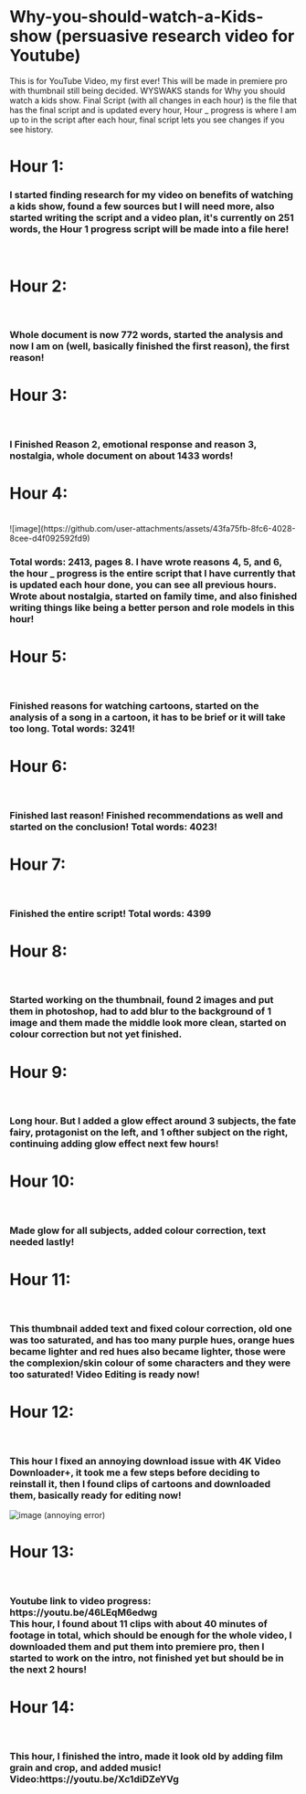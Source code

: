 # Why-you-should-watch-a-Kids-show (persuasive research video for Youtube)
This is for YouTube Video, my first ever! This will be made in premiere pro with thumbnail still being decided. WYSWAKS stands for Why you should watch a kids show. Final Script (with all changes in each hour) is the file that has the final script and is updated every hour, Hour _ progress is where I am up to in the script after each hour, final script lets you see changes if you see history.
<br>
<h1>Hour 1:</h1>
<h3>
  I started finding research for my video on benefits of watching a kids show, found a few sources but I will need more, also started writing the script and a video plan, it's currently on 251 words, the Hour 1 progress script will be made into a file here!
</h3>

<br>

<h1>Hour 2:</h1>
<br>
<h3>Whole document is now 772 words, started the analysis and now I am on (well, basically finished the first reason), the first reason!</h3>

<h1>Hour 3:</h1>
<br>
<h3>I Finished Reason 2, emotional response and reason 3, nostalgia, whole document on about 1433 words!</h3>
<h1>Hour 4:</h1>
<br>
![image](https://github.com/user-attachments/assets/43fa75fb-8fc6-4028-8cee-d4f092592fd9)
<br>
<h3>Total words: 2413, pages 8. I have wrote reasons 4, 5, and 6, the hour _ progress is the entire script that I have currently that is updated each hour done, you can see all previous hours. Wrote about nostalgia, started on family time, and also finished writing things like being a better person and role models in this hour!</h3>

<h1>Hour 5:</h1>
<br>
<h3>Finished reasons for watching cartoons, started on the analysis of a song in a cartoon, it has to be brief or it will take too long. Total words: 3241!</h3>
<h1>Hour 6:</h1>
<br>
<h3>Finished last reason! Finished recommendations as well and started on the conclusion! Total words: 4023!</h3>
<h1>Hour 7:</h1>
<br>
<h3>Finished the entire script! Total words: 4399 </h3>
<h1>Hour 8:</h1>
<br>
<h3>Started working on the thumbnail, found 2 images and put them in photoshop, had to add blur to the background of 1 image and them made the middle look more clean, started on colour correction but not yet finished.</h3>
<h1>Hour 9:</h1>
<br>
<h3>Long hour. But I added a glow effect around 3 subjects, the fate fairy, protagonist on the left, and 1 ofther subject on the right, continuing adding glow effect next few hours!</h3>
<h1>Hour 10:</h1>
<br>
<h3>Made glow for all subjects, added colour correction, text needed lastly!</h3>
<h1>Hour 11:</h1>
<br>
<h3>This thumbnail added text and fixed colour correction, old one was too saturated, and has too many purple hues, orange hues became lighter and red hues also became lighter, those were the complexion/skin colour of some characters and they were too saturated! Video Editing is ready now!</h3>

<h1>Hour 12:</h1>
<br>
<h3>This hour I fixed an annoying download issue with 4K Video Downloader+, it took me a few steps before deciding to reinstall it, then I found clips of cartoons and downloaded them, basically ready for editing now! </h3>

![image](https://github.com/user-attachments/assets/e4e7085a-c67d-4ade-b9e9-6c9c8ba0923f) (annoying error)

<h1>Hour 13:</h1>
<br>
<h3>Youtube link to video progress: https://youtu.be/46LEqM6edwg
<br>
  This hour, I found about 11 clips with about 40 minutes of footage in total, which should be enough for the whole video, I downloaded them and put them into premiere pro, then I started to work on the intro, not finished yet but should be in the next 2 hours!
</h3>

<h1>Hour 14:</h1>
<br>
<h3>This hour, I finished the intro, made it look old by adding film grain and crop, and added music!<br>Video:https://youtu.be/Xc1diDZeYVg</h3>
